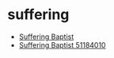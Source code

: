 # suffering

 * [Suffering Baptist](../../index/s/suffering-baptist-51184010.json)
 * [Suffering Baptist 51184010](../../index/s/suffering-baptist-51184010.json)
